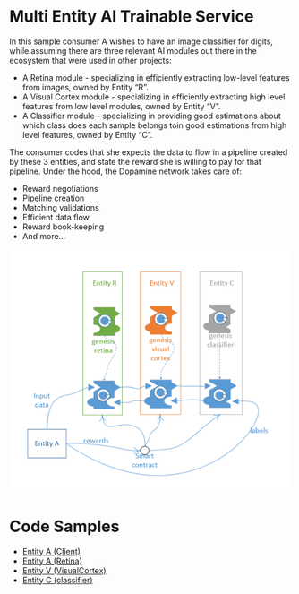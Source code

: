 # Multi Entity AI Trainable Service

In this sample consumer A wishes to have an image classifier for digits, 
while assuming there are three relevant AI modules out there in the ecosystem that were used in other projects:
- A Retina module - specializing in efficiently extracting low-level features from images, owned by Entity “R”.  
- A Visual Cortex module - specializing in efficiently extracting high level features from low level modules, owned by Entity “V”. 
- A Classifier module - specializing in providing good estimations about which class does each sample belongs toin good estimations from high level features, owned by Entity “C”.

The consumer codes that she expects the data to flow in a pipeline created by these 3 entities, and state the reward she is willing to pay for that pipeline. Under the hood, the Dopamine network takes care of:
- Reward negotiations
- Pipeline creation
- Matching validations
- Efficient data flow
- Reward book-keeping
- And more…

<img src='https://github.com/DopamineAI/bootcamp/blob/master/img/05_all.png'>


# Code Samples

- [Entity A (Client)](https://github.com/DopamineAI/bootcamp/blob/master/05.%20Multi%20Entity%20AI%20Trainable%20Servide/client.ipynb)
- [Entity A (Retina)](https://github.com/DopamineAI/bootcamp/blob/master/05.%20Multi%20Entity%20AI%20Trainable%20Servide/retina.ipynb)
- [Entity V (VisualCortex)](https://github.com/DopamineAI/bootcamp/blob/master/05.%20Multi%20Entity%20AI%20Trainable%20Servide/visualcortex.ipynb)
- [Entity C (classifier)](https://github.com/DopamineAI/bootcamp/blob/master/05.%20Multi%20Entity%20AI%20Trainable%20Servide/classifier.ipynb)